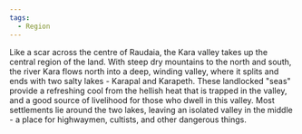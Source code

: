 ```yaml
---
tags:
  - Region
---
```


Like a scar across the centre of Raudaia, the Kara valley takes up the central region of the land.
With steep dry mountains to the north and south, the river Kara flows north into a deep, winding valley, where it splits and ends with two salty lakes - Karapal and Karapeth. These landlocked "seas" provide a refreshing cool from the hellish heat that is trapped in the valley, and a good source of livelihood for those who dwell in this valley.
Most settlements lie around the two lakes, leaving an isolated valley in the middle - a place for highwaymen, cultists, and other dangerous things.